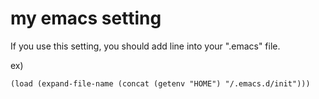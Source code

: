 my emacs setting
=====

If you use this setting, you should add line into your ".emacs" file.

ex) 

`(load (expand-file-name (concat (getenv "HOME") "/.emacs.d/init")))`
